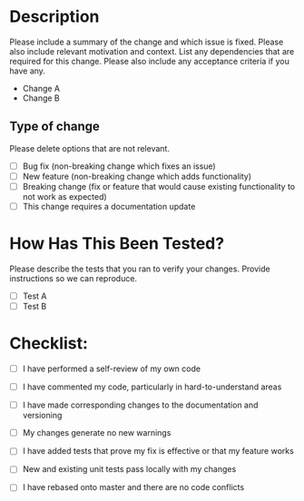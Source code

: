 # Description

Please include a summary of the change and which issue is fixed. Please also include relevant motivation and context. List any dependencies that are required for this change.
Please also include any acceptance criteria if you have any.

- Change A
- Change B

## Type of change

Please delete options that are not relevant.

- [ ] Bug fix (non-breaking change which fixes an issue)
- [ ] New feature (non-breaking change which adds functionality)
- [ ] Breaking change (fix or feature that would cause existing functionality to not work as expected)
- [ ] This change requires a documentation update

# How Has This Been Tested?

Please describe the tests that you ran to verify your changes. Provide instructions so we can reproduce.

- [ ] Test A
- [ ] Test B

# Checklist:

- [ ] I have performed a self-review of my own code
- [ ] I have commented my code, particularly in hard-to-understand areas
- [ ] I have made corresponding changes to the documentation and versioning
- [ ] My changes generate no new warnings
- [ ] I have added tests that prove my fix is effective or that my feature works
- [ ] New and existing unit tests pass locally with my changes
- [ ] I have rebased onto master and there are no code conflicts




